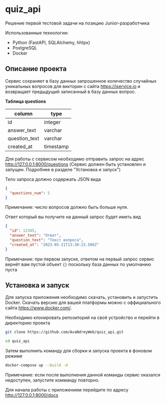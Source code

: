 # quiz_api
Решение первой тестовой задачи на позицию Junior-разработчика

Использованные технологии:
- Python (FastAPI, SQLAlchemy, hhtpx)
- PostgreSQL
- Docker

## Описание проекта

Сервис сохраняет в базу данных запрошенное количество случайных уникальных вопросов для викторин с сайта https://jservice.io
и возвращает предыдущий записанный в базу данных вопрос.

**Таблица questions**

| column         | type      |
|----------------|-----------|
| id             | integer   |
| answer_text    | varchar   |
| question_text  | varchar   |
| created_at     | timestamp |

Для работы с сервисом необходимо отправить запрос на адрес http://127.0.0.1:8000/questions
(Сервис должен быть установлен и запущен. Подробнее в разделе "Установка и запуск")

Тело запроса должно содержать JSON вида
```json
{
  "questions_num": 5
}
```

Примечание: число вопросов должно быть больше нуля.

Ответ который вы получите на данный запрос будет иметь вид

```json
{
  "id": 12345,
  "answer_text": "Ответ",
  "question_text": "Текст вопроса",
  "created_at": "2023-05-21T13:30:23.506Z"
}
```
Примечание: при первом запуске, ответом на первый запрос сервис вернёт вам пустой объект ```{}``` поскольку база данных по умолчанию пуста


## Установка и запуск
Для запуска приложения необходимо скачать, установить и запустить Docker. Скачать версию для вашей платформы можно с оффициального сайта https://www.docker.com/.

Необходимо клонировать репозиторий на своё устройство и перейти в директорию проекта
```bash
git clone https://github.com/AvaNdreyWeb/quiz_api.git
```
```bash
cd quiz_api
```
Затем выполнить команду для сборки и запуска проекта в фоновом режиме
```bash
docker-compose up --build -d
```
Примечание: если после выполнения данной команды сервис оказался недоступен, запустите комманду повторно.

Для начала работы с приложением перейдите по адресу http://127.0.0.1:8000/docs
